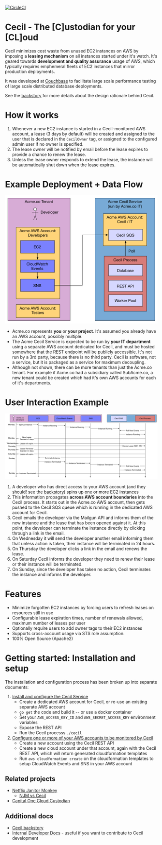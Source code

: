 [![CircleCI](https://circleci.com/gh/tleyden/cecil.svg?style=svg&circle-token=95a33d3c7729a0423eb4acdf306a8ebf398647d3)](https://circleci.com/gh/tleyden/cecil)

# Cecil - The [C]ustodian for your [CL]oud

Cecil minimizes cost waste from unused EC2 instances on AWS by imposing a **leasing mechanism** on all instances started under it's watch.  It's geared towards **development and quality assurance** usage of AWS, which typically requires emphemeral fleets of EC2 instances that mirror production deployments.  

It was developed at [Couchbase](http://www.couchbase.com) to facilitate large scale performance testing of large scale distributed database deployments.

See the [backstory](docs/backstory.md) for more details about the design rationale behind Cecil.

# How it works

1. Whenever a new EC2 instance is started in a Cecil-monitored AWS account, a lease (3 days by default) will be created and assigned to the user that is declared in the `CecilOwner` tag, or assigned to the configured admin user if no owner is specified.  
1. The lease owner will be notified by email before the lease expires to provide a chance to renew the lease.
1. Unless the lease owner responds to extend the lease, the instance will be automatically shut down when the lease expires.  

# Example Deployment + Data Flow

![](docs/architecture-flowcharts/system-overview-diagram.png)

* Acme.co represents **you** or **your project**.  It's assumed you already have an AWS account, possibly multiple.
* The Acme Cecil Service is expected to be run by **your IT department** using a separate AWS account dedicated for Cecil, and must be hosted somewhere that the REST endpoint will be publicly accessible.  It's not run by a 3rd party, because there is no third party.  Cecil is software, not a service, but it is packaged as a service for maximum decoupling.
* Although not shown, there can be more tenants than just the Acme.co tenant.  For example if Acme.co had a subsidiary called SubAcme.co, a new tenant could be created which had it's own AWS accounts for each of it's departments.

# User Interaction Example

![](docs/architecture-flowcharts/interaction-diagram.png)

1. A developer who has direct access to your AWS account (and they should!  see the [backstory](docs/backstory.md)) spins up one or more EC2 instances
1. This information propagates **across AWS account boundaries** into the Cecil process.  It starts out in the Acme.co AWS account, then gets pushed to the Cecil SQS queue which is running in the dedicated AWS account for Cecil.
1. Cecil emails the developer via the Mailgun API and informs them of the new instance and the lease that has been opened against it.  At this point, the developer can terminate the instance directly by clicking through a link in the email.
1. On Wednesday it will send the developer another email informing them that unless action is taken, their instance will be terminated in 24 hours.
1. On Thursday the developer clicks a link in the email and renews the lease.
1. On Saturday Cecil informs the developer they need to renew their lease or their instance will be terminated.
1. On Sunday, since the developer has taken no action, Cecil terminates the instance and informs the developer.

# Features

* Minimize forgotten EC2 instances by forcing users to refresh leases on resources still in use
* Configurable lease expiration times, number of renewals allowed, maximum number of leases per user
* Optionally require users to add owner tags to their EC2 instances
* Supports cross-account usage via STS role assumption.
* 100% Open Source (Apache2)

# Getting started: Installation and setup

The installation and configuration process has been broken up into separate documents:

1. [Install and configure the Cecil Service](docs/InstallCecilService.md)
   * Create a dedicated AWS account for Cecil, or re-use an existing separate AWS account
   * `go get` the code and build it -- or use a docker container
   * Set your `AWS_ACCESS_KEY_ID` and `AWS_SECRET_ACCESS_KEY` environment variables
   * Expose the REST API
   * Run the Cecil processs `./cecil`
1. [Configure one or more of your AWS accounts to be monitored by Cecil](docs/ConfigureAWSAccount.md)
   * Create a new account using the Cecil REST API
   * Create a new cloud account under that account, again with the Cecil REST API, which will return generated cloudformation templates 
   * Run `aws cloudformation create` on the cloudformation templates to setup CloudWatch Events and SNS in your AWS account 

## Related projects

* [Netflix Janitor Monkey](https://github.com/Netflix/SimianArmy/wiki/Janitor-Home)
    * [NJM vs Cecil](docs/backstory.md)
* [Capital One Cloud Custodian](https://github.com/capitalone/cloud-custodian)

## Additional docs

* [Cecil backstory](docs/backstory.md)
* [Internal Developer Docs](docs/Dev.md) - useful if you want to contribute to Cecil development


